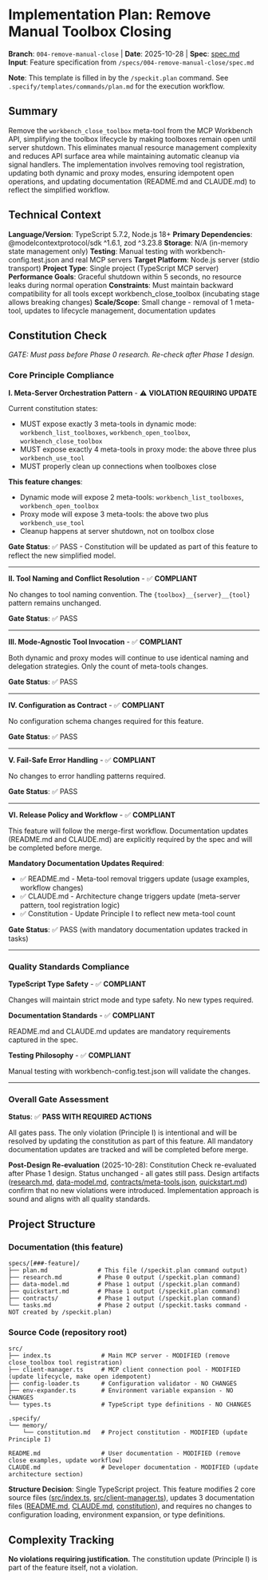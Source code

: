 # Implementation Plan: Remove Manual Toolbox Closing

**Branch**: `004-remove-manual-close` | **Date**: 2025-10-28 | **Spec**: [spec.md](spec.md)
**Input**: Feature specification from `/specs/004-remove-manual-close/spec.md`

**Note**: This template is filled in by the `/speckit.plan` command. See `.specify/templates/commands/plan.md` for the execution workflow.

## Summary

Remove the `workbench_close_toolbox` meta-tool from the MCP Workbench API, simplifying the toolbox lifecycle by making toolboxes remain open until server shutdown. This eliminates manual resource management complexity and reduces API surface area while maintaining automatic cleanup via signal handlers. The implementation involves removing tool registration, updating both dynamic and proxy modes, ensuring idempotent open operations, and updating documentation (README.md and CLAUDE.md) to reflect the simplified workflow.

## Technical Context

**Language/Version**: TypeScript 5.7.2, Node.js 18+
**Primary Dependencies**: @modelcontextprotocol/sdk ^1.6.1, zod ^3.23.8
**Storage**: N/A (in-memory state management only)
**Testing**: Manual testing with workbench-config.test.json and real MCP servers
**Target Platform**: Node.js server (stdio transport)
**Project Type**: Single project (TypeScript MCP server)
**Performance Goals**: Graceful shutdown within 5 seconds, no resource leaks during normal operation
**Constraints**: Must maintain backward compatibility for all tools except workbench_close_toolbox (incubating stage allows breaking changes)
**Scale/Scope**: Small change - removal of 1 meta-tool, updates to lifecycle management, documentation updates

## Constitution Check

*GATE: Must pass before Phase 0 research. Re-check after Phase 1 design.*

### Core Principle Compliance

**I. Meta-Server Orchestration Pattern** - ⚠️ **VIOLATION REQUIRING UPDATE**

Current constitution states:
- MUST expose exactly 3 meta-tools in dynamic mode: `workbench_list_toolboxes`, `workbench_open_toolbox`, `workbench_close_toolbox`
- MUST expose exactly 4 meta-tools in proxy mode: the above three plus `workbench_use_tool`
- MUST properly clean up connections when toolboxes close

**This feature changes**:
- Dynamic mode will expose 2 meta-tools: `workbench_list_toolboxes`, `workbench_open_toolbox`
- Proxy mode will expose 3 meta-tools: the above two plus `workbench_use_tool`
- Cleanup happens at server shutdown, not on toolbox close

**Gate Status**: ✅ PASS - Constitution will be updated as part of this feature to reflect the new simplified model.

---

**II. Tool Naming and Conflict Resolution** - ✅ **COMPLIANT**

No changes to tool naming convention. The `{toolbox}__{server}__{tool}` pattern remains unchanged.

**Gate Status**: ✅ PASS

---

**III. Mode-Agnostic Tool Invocation** - ✅ **COMPLIANT**

Both dynamic and proxy modes will continue to use identical naming and delegation strategies. Only the count of meta-tools changes.

**Gate Status**: ✅ PASS

---

**IV. Configuration as Contract** - ✅ **COMPLIANT**

No configuration schema changes required for this feature.

**Gate Status**: ✅ PASS

---

**V. Fail-Safe Error Handling** - ✅ **COMPLIANT**

No changes to error handling patterns required.

**Gate Status**: ✅ PASS

---

**VI. Release Policy and Workflow** - ✅ **COMPLIANT**

This feature will follow the merge-first workflow. Documentation updates (README.md and CLAUDE.md) are explicitly required by the spec and will be completed before merge.

**Mandatory Documentation Updates Required**:
- ✅ README.md - Meta-tool removal triggers update (usage examples, workflow changes)
- ✅ CLAUDE.md - Architecture change triggers update (meta-server pattern, tool registration logic)
- ✅ Constitution - Update Principle I to reflect new meta-tool count

**Gate Status**: ✅ PASS (with mandatory documentation updates tracked in tasks)

---

### Quality Standards Compliance

**TypeScript Type Safety** - ✅ **COMPLIANT**

Changes will maintain strict mode and type safety. No new types required.

**Documentation Standards** - ✅ **COMPLIANT**

README.md and CLAUDE.md updates are mandatory requirements captured in the spec.

**Testing Philosophy** - ✅ **COMPLIANT**

Manual testing with workbench-config.test.json will validate the changes.

---

### Overall Gate Assessment

**Status**: ✅ **PASS WITH REQUIRED ACTIONS**

All gates pass. The only violation (Principle I) is intentional and will be resolved by updating the constitution as part of this feature. All mandatory documentation updates are tracked and will be completed before merge.

**Post-Design Re-evaluation** (2025-10-28): Constitution Check re-evaluated after Phase 1 design. Status unchanged - all gates still pass. Design artifacts ([research.md](research.md), [data-model.md](data-model.md), [contracts/meta-tools.json](contracts/meta-tools.json), [quickstart.md](quickstart.md)) confirm that no new violations were introduced. Implementation approach is sound and aligns with all quality standards.

## Project Structure

### Documentation (this feature)

```text
specs/[###-feature]/
├── plan.md              # This file (/speckit.plan command output)
├── research.md          # Phase 0 output (/speckit.plan command)
├── data-model.md        # Phase 1 output (/speckit.plan command)
├── quickstart.md        # Phase 1 output (/speckit.plan command)
├── contracts/           # Phase 1 output (/speckit.plan command)
└── tasks.md             # Phase 2 output (/speckit.tasks command - NOT created by /speckit.plan)
```

### Source Code (repository root)

```text
src/
├── index.ts              # Main MCP server - MODIFIED (remove close_toolbox tool registration)
├── client-manager.ts     # MCP client connection pool - MODIFIED (update lifecycle, make open idempotent)
├── config-loader.ts      # Configuration validator - NO CHANGES
├── env-expander.ts       # Environment variable expansion - NO CHANGES
└── types.ts              # TypeScript type definitions - NO CHANGES

.specify/
└── memory/
    └── constitution.md   # Project constitution - MODIFIED (update Principle I)

README.md                 # User documentation - MODIFIED (remove close examples, update workflow)
CLAUDE.md                 # Developer documentation - MODIFIED (update architecture section)
```

**Structure Decision**: Single TypeScript project. This feature modifies 2 core source files ([src/index.ts](../../src/index.ts), [src/client-manager.ts](../../src/client-manager.ts)), updates 3 documentation files ([README.md](../../README.md), [CLAUDE.md](../../CLAUDE.md), [constitution](../../.specify/memory/constitution.md)), and requires no changes to configuration loading, environment expansion, or type definitions.

## Complexity Tracking

**No violations requiring justification.** The constitution update (Principle I) is part of the feature itself, not a violation.
